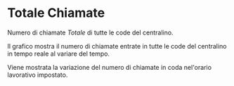 # Totale Chiamate

Numero di chiamate *Totale* di tutte le code del centralino.

Il grafico mostra il numero di chiamate entrate in tutte le code del 
centralino in tempo reale al variare del tempo.

Viene mostrata la variazione del numero di chiamate in coda nel'orario 
lavorativo impostato.


